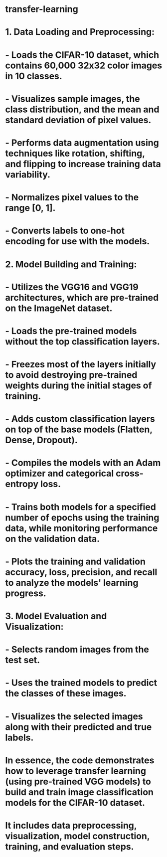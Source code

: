 # transfer-learning

# 1. Data Loading and Preprocessing:
#    - Loads the CIFAR-10 dataset, which contains 60,000 32x32 color images in 10 classes.
#    - Visualizes sample images, the class distribution, and the mean and standard deviation of pixel values.
#    - Performs data augmentation using techniques like rotation, shifting, and flipping to increase training data variability.
#    - Normalizes pixel values to the range [0, 1].
#    - Converts labels to one-hot encoding for use with the models.

# 2. Model Building and Training:
#    - Utilizes the VGG16 and VGG19 architectures, which are pre-trained on the ImageNet dataset.
#    - Loads the pre-trained models without the top classification layers.
#    - Freezes most of the layers initially to avoid destroying pre-trained weights during the initial stages of training.
#    - Adds custom classification layers on top of the base models (Flatten, Dense, Dropout).
#    - Compiles the models with an Adam optimizer and categorical cross-entropy loss.
#    - Trains both models for a specified number of epochs using the training data, while monitoring performance on the validation data.
#    - Plots the training and validation accuracy, loss, precision, and recall to analyze the models' learning progress.

# 3. Model Evaluation and Visualization:
#    - Selects random images from the test set.
#    - Uses the trained models to predict the classes of these images.
#    - Visualizes the selected images along with their predicted and true labels.

# In essence, the code demonstrates how to leverage transfer learning (using pre-trained VGG models) to build and train image classification models for the CIFAR-10 dataset.
# It includes data preprocessing, visualization, model construction, training, and evaluation steps.
